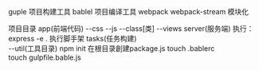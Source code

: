 guple 项目构建工具
bablel  项目编译工具
webpack webpack-stream  模块化

项目目录
app(前端代码)
  --css
  --js
    --class[类]
  --views
server(服务端)
  执行：express -e . 执行脚手架
tasks(任务构建)  
   --util(工具目录)
npm init 在根目录創建package.js
touch .bablerc   
touch gulpfile.bable.js